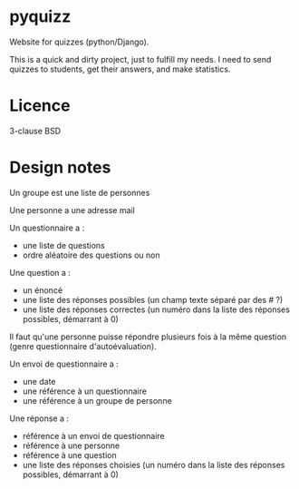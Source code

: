 # pyquizz
Website for quizzes (python/Django).

This is a quick and dirty project, just to fulfill my needs. I need to send quizzes to students, get their answers, and make statistics.

# Licence

3-clause BSD

# Design notes

Un groupe est une liste de personnes

Une personne a une adresse mail

Un questionnaire a :

 * une liste de questions
 * ordre aléatoire des questions ou non

Une question a :

 * un énoncé
 * une liste des réponses possibles (un champ texte séparé par des # ?)
 * une liste des réponses correctes (un numéro dans la liste des réponses possibles, démarrant à 0)

Il faut qu'une personne puisse répondre plusieurs fois à la même question (genre questionnaire d'autoévaluation).

Un envoi de questionnaire a :

 * une date
 * une référence à un questionnaire
 * une référence à un groupe de personne

Une réponse a :

 * référence à un envoi de questionnaire
 * référence à une personne
 * référence à une question
 * une liste des réponses choisies (un numéro dans la liste des réponses possibles, démarrant à 0)
